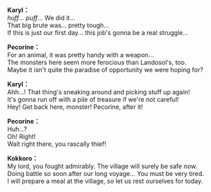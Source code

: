 # 

  
**Karyl：**  
*huff*... *puff*... We did it...  
That big brute was... pretty tough...  
If this is just our first day... this job's gonna be a real struggle...  
  
**Pecorine：**  
For an animal, it was pretty handy with a weapon...  
The monsters here seem more ferocious than Landosol's, too.  
Maybe it isn't quite the paradise of opportunity we were hoping for?  
  
**Karyl：**  
Ahh...! That thing's sneaking around and picking stuff up again!  
It's gonna run off with a pile of treasure if we're not careful!  
Hey! Get back here, monster! Pecorine, after it!  
  
**Pecorine：**  
Huh...?  
Oh! Right!  
Wait right there, you rascally thief!  
  
**Kokkoro：**  
My lord, you fought admirably. The village will surely be safe now.  
Doing battle so soon after our long voyage... You must be very tired.  
I will prepare a meal at the village, so let us rest ourselves for today.  
